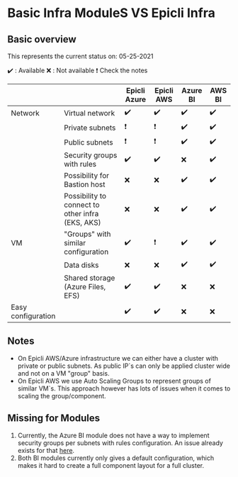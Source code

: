 # Basic Infra ModuleS  VS Epicli Infra

## Basic overview

This represents the current status on: 05-25-2021

:heavy_check_mark: : Available
:x: : Not available
:heavy_exclamation_mark: Check the notes

| | | Epicli Azure | Epicli AWS | Azure BI |  AWS BI |
| - | - | - | - | - | - |
| Network | Virtual network | :heavy_check_mark: | :heavy_check_mark: | :heavy_check_mark: | :heavy_check_mark: |
| | Private subnets | :heavy_exclamation_mark: | :heavy_exclamation_mark: | :heavy_check_mark: | :heavy_check_mark: |
| | Public subnets | :heavy_exclamation_mark: | :heavy_exclamation_mark: | :heavy_check_mark: | :heavy_check_mark: |
| | Security groups with rules | :heavy_check_mark: | :heavy_check_mark: | :x: | :heavy_check_mark: |
| | Possibility for Bastion host | :x: | :x: | :heavy_check_mark: | :heavy_check_mark: |
| | Possibility to connect to other infra (EKS, AKS) | :x: | :x: | :heavy_check_mark: | :heavy_check_mark: |
| VM | "Groups" with similar configuration | :heavy_check_mark: | :heavy_exclamation_mark: | :heavy_check_mark: | :heavy_check_mark: |
| | Data disks | :x: | :x: | :heavy_check_mark: | :heavy_check_mark: |
| | Shared storage (Azure Files, EFS) | :heavy_check_mark: | :heavy_check_mark: | :x: | :x: |
| Easy configuration | | :heavy_check_mark: | :heavy_check_mark: | :x: | :x: |

## Notes

- On Epicli AWS/Azure infrastructure we can either have a cluster with private or public subnets. As public IP`s can only be applied cluster wide and not on a VM "group" basis.
- On Epicli AWS we use Auto Scaling Groups to represent groups of similar VM`s. This approach however has lots of issues when it comes to scaling the group/component.

## Missing for Modules

1. Currently, the Azure BI module does not have a way to implement security groups per subnets with rules configuration. An issue already exists for that [here](https://github.com/epiphany-platform/m-azure-basic-infrastructure/issues/80).
2. Both BI modules currently only gives a default configuration, which makes it hard to create a full component layout for a full cluster.
